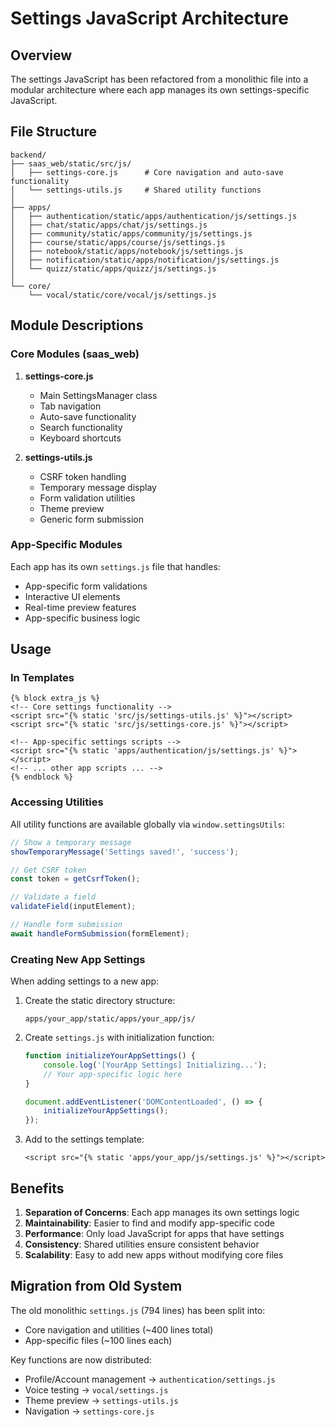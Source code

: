 # Settings JavaScript Architecture

## Overview

The settings JavaScript has been refactored from a monolithic file into a modular architecture where each app manages its own settings-specific JavaScript.

## File Structure

```
backend/
├── saas_web/static/src/js/
│   ├── settings-core.js      # Core navigation and auto-save functionality
│   └── settings-utils.js     # Shared utility functions
│
├── apps/
│   ├── authentication/static/apps/authentication/js/settings.js
│   ├── chat/static/apps/chat/js/settings.js
│   ├── community/static/apps/community/js/settings.js
│   ├── course/static/apps/course/js/settings.js
│   ├── notebook/static/apps/notebook/js/settings.js
│   ├── notification/static/apps/notification/js/settings.js
│   └── quizz/static/apps/quizz/js/settings.js
│
└── core/
    └── vocal/static/core/vocal/js/settings.js
```

## Module Descriptions

### Core Modules (saas_web)

1. **settings-core.js**
   - Main SettingsManager class
   - Tab navigation
   - Auto-save functionality
   - Search functionality
   - Keyboard shortcuts

2. **settings-utils.js**
   - CSRF token handling
   - Temporary message display
   - Form validation utilities
   - Theme preview
   - Generic form submission

### App-Specific Modules

Each app has its own `settings.js` file that handles:
- App-specific form validations
- Interactive UI elements
- Real-time preview features
- App-specific business logic

## Usage

### In Templates

```django
{% block extra_js %}
<!-- Core settings functionality -->
<script src="{% static 'src/js/settings-utils.js' %}"></script>
<script src="{% static 'src/js/settings-core.js' %}"></script>

<!-- App-specific settings scripts -->
<script src="{% static 'apps/authentication/js/settings.js' %}"></script>
<!-- ... other app scripts ... -->
{% endblock %}
```

### Accessing Utilities

All utility functions are available globally via `window.settingsUtils`:

```javascript
// Show a temporary message
showTemporaryMessage('Settings saved!', 'success');

// Get CSRF token
const token = getCsrfToken();

// Validate a field
validateField(inputElement);

// Handle form submission
await handleFormSubmission(formElement);
```

### Creating New App Settings

When adding settings to a new app:

1. Create the static directory structure:
   ```
   apps/your_app/static/apps/your_app/js/
   ```

2. Create `settings.js` with initialization function:
   ```javascript
   function initializeYourAppSettings() {
       console.log('[YourApp Settings] Initializing...');
       // Your app-specific logic here
   }

   document.addEventListener('DOMContentLoaded', () => {
       initializeYourAppSettings();
   });
   ```

3. Add to the settings template:
   ```django
   <script src="{% static 'apps/your_app/js/settings.js' %}"></script>
   ```

## Benefits

1. **Separation of Concerns**: Each app manages its own settings logic
2. **Maintainability**: Easier to find and modify app-specific code
3. **Performance**: Only load JavaScript for apps that have settings
4. **Consistency**: Shared utilities ensure consistent behavior
5. **Scalability**: Easy to add new apps without modifying core files

## Migration from Old System

The old monolithic `settings.js` (794 lines) has been split into:
- Core navigation and utilities (~400 lines total)
- App-specific files (~100 lines each)

Key functions are now distributed:
- Profile/Account management → `authentication/settings.js`
- Voice testing → `vocal/settings.js`
- Theme preview → `settings-utils.js`
- Navigation → `settings-core.js`